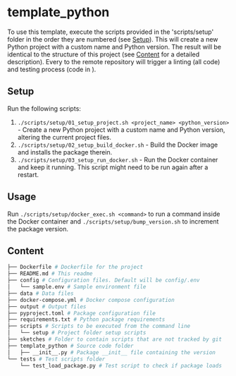 # template_python
To use this template, execute the scripts provided in the 'scripts/setup' folder in the order they are numbered (see [Setup](#setup)).
This will create a new Python project with a custom name and Python version.
The result will be identical to the structure of this project (see [Content](#content) for a detailed description).
Every  to the remote repository will trigger a linting (all code) and testing process (code in ).

## Setup
Run the following scripts:
01. `./scripts/setup/01_setup_project.sh <project_name> <python_version>` - Create a new Python project with a custom name and Python version, altering the current project files.
02. `./scripts/setup/02_setup_build_docker.sh` - Build the Docker image and installs the package therein.
03. `./scripts/setup/03_setup_run_docker.sh` - Run the Docker container and keep it running. This script might need to be run again after a restart.

## Usage
Run `./scripts/setup/docker_exec.sh <command>` to run a command inside the Docker container and `./scripts/setup/bump_version.sh` to increment the package version.

## Content
```bash
├── Dockerfile # Dockerfile for the project
├── README.md # This readme
├── config # Configuration files. Default will be config/.env
│   └── sample.env # Sample environment file
├── data # Data files
├── docker-compose.yml # Docker compose configuration
├── output # Output files
├── pyproject.toml # Package configuration file
├── requirements.txt # Python package requirements
├── scripts # Scripts to be executed from the command line
│   └── setup # Project folder setup scripts
├── sketches # Folder to contain scripts that are not tracked by git
├── template_python # Source code folder
│   ├── __init__.py # Package __init__ file containing the version
└── tests # Test scripts folder
    └── test_load_package.py # Test script to check if package loads
```
